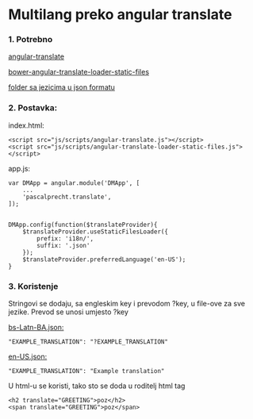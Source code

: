 # Multilang preko angular translate #

### 1. Potrebno ###

[angular-translate](https://github.com/angular-translate/angular-translate)

[bower-angular-translate-loader-static-files](https://github.com/angular-translate/bower-angular-translate-loader-static-files)

[folder sa jezicima u json formatu](https://github.com/HumaMilisic/NWT-WebApp/tree/translatePostavke/src/main/resources/static/i18n)


### 2. Postavka: ###

index.html:

    <script src="js/scripts/angular-translate.js"></script>
    <script src="js/scripts/angular-translate-loader-static-files.js"></script>

app.js:

    var DMApp = angular.module('DMApp', [
        ...
        'pascalprecht.translate',
    ]);


    DMApp.config(function($translateProvider){
        $translateProvider.useStaticFilesLoader({
            prefix: 'i18n/',
            suffix: '.json'
        });
        $translateProvider.preferredLanguage('en-US');
    }

### 3. Koristenje

Stringovi se dodaju, sa engleskim key i prevodom ?key, u file-ove za sve jezike. Prevod se unosi umjesto ?key

[bs-Latn-BA.json:](https://github.com/HumaMilisic/NWT-WebApp/blob/translatePostavke/src/main/resources/static/i18n/bs-Latn-BA.json)

    "EXAMPLE_TRANSLATION": "?EXAMPLE_TRANSLATION"

[en-US.json:](https://github.com/HumaMilisic/NWT-WebApp/blob/translatePostavke/src/main/resources/static/i18n/en-US.json)

    "EXAMPLE_TRANSLATION": "Example translation"


U html-u se koristi, tako sto se doda u roditelj html tag

    <h2 translate="GREETING">poz</h2>
    <span translate="GREETING">poz</span>